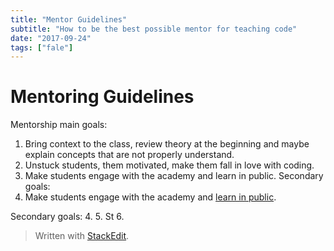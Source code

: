 ```yaml
---
title: "Mentor Guidelines"
subtitle: "How to be the best possible mentor for teaching code"
date: "2017-09-24"
tags: ["fale"]
---
```

# Mentoring Guidelines

Mentorship main goals:
1. Bring context to the class, review theory at the beginning and maybe explain concepts that are not properly understand.
2. Unstuck students, them motivated, make them fall in love with coding.
3. Make students engage with the academy and learn in public.
Secondary goals:
1. Make students engage with the academy and [learn in public](https://www.youtube.com/watch?v=mgbEGFOtgqM&feature=youtu.be&t=59s).

Secondary goals:
4. 
5. St
6. 


> Written with [StackEdit](https://stackedit.io/).
<!--stackedit_data:
eyJoaXN0b3J5IjpbNDQxMDc1NzIyLC0zNDM0MDY2OTVdfQ==
-->